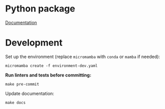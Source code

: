 # Python package

[Documentation](https://yandex-research.github.io/tabular-dl-revisiting-models)

# Development

Set up the environment (replace `micromamba` with `conda` or `mamba` if needed):
```
micromamba create -f environment-dev.yaml
```

**Run linters and tests before committing:**
```
make pre-commit
```

Update documentation:
```
make docs
```
